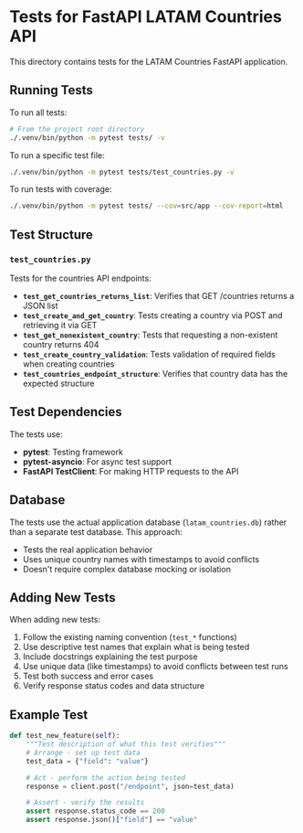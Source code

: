 # Tests for FastAPI LATAM Countries API

This directory contains tests for the LATAM Countries FastAPI application.

## Running Tests

To run all tests:

```bash
# From the project root directory
./.venv/bin/python -m pytest tests/ -v
```

To run a specific test file:

```bash
./.venv/bin/python -m pytest tests/test_countries.py -v
```

To run tests with coverage:

```bash
./.venv/bin/python -m pytest tests/ --cov=src/app --cov-report=html
```

## Test Structure

### `test_countries.py`

Tests for the countries API endpoints:

- **`test_get_countries_returns_list`**: Verifies that GET /countries returns a JSON list
- **`test_create_and_get_country`**: Tests creating a country via POST and retrieving it via GET
- **`test_get_nonexistent_country`**: Tests that requesting a non-existent country returns 404
- **`test_create_country_validation`**: Tests validation of required fields when creating countries
- **`test_countries_endpoint_structure`**: Verifies that country data has the expected structure

## Test Dependencies

The tests use:

- **pytest**: Testing framework
- **pytest-asyncio**: For async test support
- **FastAPI TestClient**: For making HTTP requests to the API

## Database

The tests use the actual application database (`latam_countries.db`) rather than a separate test database. This approach:

- Tests the real application behavior
- Uses unique country names with timestamps to avoid conflicts
- Doesn't require complex database mocking or isolation

## Adding New Tests

When adding new tests:

1. Follow the existing naming convention (`test_*` functions)
2. Use descriptive test names that explain what is being tested
3. Include docstrings explaining the test purpose
4. Use unique data (like timestamps) to avoid conflicts between test runs
5. Test both success and error cases
6. Verify response status codes and data structure

## Example Test

```python
def test_new_feature(self):
    """Test description of what this test verifies"""
    # Arrange - set up test data
    test_data = {"field": "value"}

    # Act - perform the action being tested
    response = client.post("/endpoint", json=test_data)

    # Assert - verify the results
    assert response.status_code == 200
    assert response.json()["field"] == "value"
```
